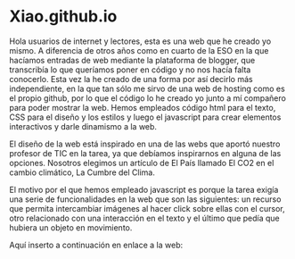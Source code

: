 # Xiao.github.io
Hola usuarios de internet y lectores, esta es una web que he creado yo mismo. A diferencia de otros años como en cuarto de la ESO en la que hacíamos entradas de web mediante la plataforma de blogger, que transcribía lo que queríamos poner en código y no nos hacía falta conocerlo. Esta vez la he creado de una forma por así decirlo más independiente, en la que tan sólo me sirvo de una web de hosting como es el propio github, por lo que el código lo he creado yo junto a mí compañero para poder mostrar la web.
Hemos empleados código html para el texto, CSS para el diseño y los estilos y luego el javascript para crear elementos interactivos y darle dinamismo a la web.

El diseño de la web está inspirado en una de las webs que aportó nuestro profesor de TIC en la tarea, ya que debíamos inspirarnos en alguna de las opciones. Nosotros elegimos un artículo de El País llamado El CO2 en el cambio climático, La Cumbre del Clima.

El motivo por el que hemos empleado javascript es porque la tarea exigía una serie de funcionalidades en la web que son las siguientes: un recurso que permita intercambiar imágenes al hacer click sobre ellas con el cursor, otro relacionado con una interacción en el texto y el último que pedía que hubiera un objeto en movimiento.

Aquí inserto a continuación en enlace a la web:
